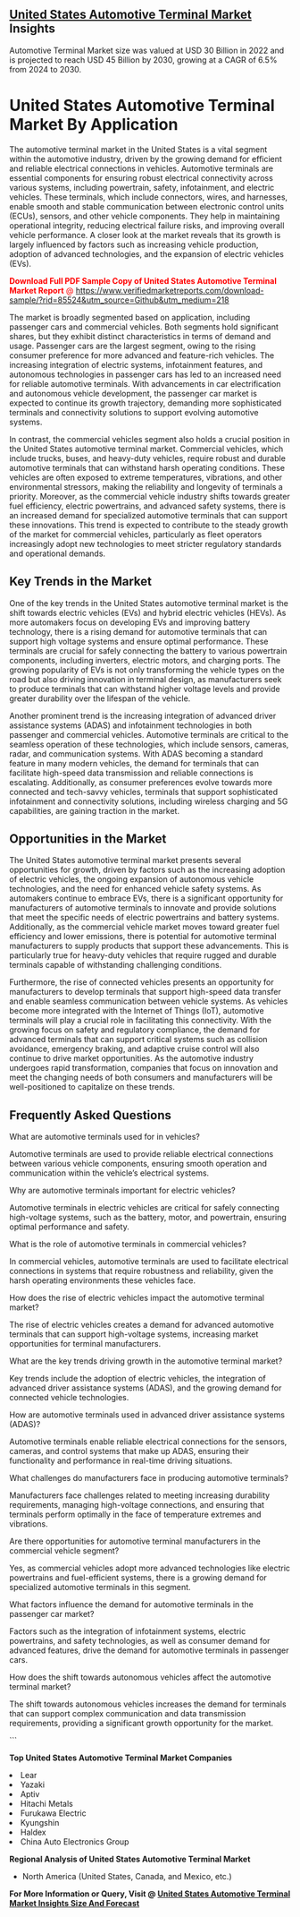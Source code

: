 <h2><a href="https://www.verifiedmarketreports.com/download-sample/?rid=85524&amp;utm_source=Github&amp;utm_medium=218" target="_blank">United States Automotive Terminal Market</a> Insights</h2><p>Automotive Terminal Market size was valued at USD 30 Billion in 2022 and is projected to reach USD 45 Billion by 2030, growing at a CAGR of 6.5% from 2024 to 2030.</p><p> <h1>United States Automotive Terminal Market By Application</h1> <p>The automotive terminal market in the United States is a vital segment within the automotive industry, driven by the growing demand for efficient and reliable electrical connections in vehicles. Automotive terminals are essential components for ensuring robust electrical connectivity across various systems, including powertrain, safety, infotainment, and electric vehicles. These terminals, which include connectors, wires, and harnesses, enable smooth and stable communication between electronic control units (ECUs), sensors, and other vehicle components. They help in maintaining operational integrity, reducing electrical failure risks, and improving overall vehicle performance. A closer look at the market reveals that its growth is largely influenced by factors such as increasing vehicle production, adoption of advanced technologies, and the expansion of electric vehicles (EVs). <p><span class=""><span style="color: #ff0000;"><strong>Download Full PDF Sample Copy of United States Automotive Terminal Market Report</strong> @ </span><a href="https://www.verifiedmarketreports.com/download-sample/?rid=85524&amp;utm_source=Github&amp;utm_medium=218" target="_blank">https://www.verifiedmarketreports.com/download-sample/?rid=85524&amp;utm_source=Github&amp;utm_medium=218</a></span></p></p> <p>The market is broadly segmented based on application, including passenger cars and commercial vehicles. Both segments hold significant shares, but they exhibit distinct characteristics in terms of demand and usage. Passenger cars are the largest segment, owing to the rising consumer preference for more advanced and feature-rich vehicles. The increasing integration of electric systems, infotainment features, and autonomous technologies in passenger cars has led to an increased need for reliable automotive terminals. With advancements in car electrification and autonomous vehicle development, the passenger car market is expected to continue its growth trajectory, demanding more sophisticated terminals and connectivity solutions to support evolving automotive systems.</p> <p>In contrast, the commercial vehicles segment also holds a crucial position in the United States automotive terminal market. Commercial vehicles, which include trucks, buses, and heavy-duty vehicles, require robust and durable automotive terminals that can withstand harsh operating conditions. These vehicles are often exposed to extreme temperatures, vibrations, and other environmental stressors, making the reliability and longevity of terminals a priority. Moreover, as the commercial vehicle industry shifts towards greater fuel efficiency, electric powertrains, and advanced safety systems, there is an increased demand for specialized automotive terminals that can support these innovations. This trend is expected to contribute to the steady growth of the market for commercial vehicles, particularly as fleet operators increasingly adopt new technologies to meet stricter regulatory standards and operational demands.</p> <h2>Key Trends in the Market</h2> <p>One of the key trends in the United States automotive terminal market is the shift towards electric vehicles (EVs) and hybrid electric vehicles (HEVs). As more automakers focus on developing EVs and improving battery technology, there is a rising demand for automotive terminals that can support high voltage systems and ensure optimal performance. These terminals are crucial for safely connecting the battery to various powertrain components, including inverters, electric motors, and charging ports. The growing popularity of EVs is not only transforming the vehicle types on the road but also driving innovation in terminal design, as manufacturers seek to produce terminals that can withstand higher voltage levels and provide greater durability over the lifespan of the vehicle.</p> <p>Another prominent trend is the increasing integration of advanced driver assistance systems (ADAS) and infotainment technologies in both passenger and commercial vehicles. Automotive terminals are critical to the seamless operation of these technologies, which include sensors, cameras, radar, and communication systems. With ADAS becoming a standard feature in many modern vehicles, the demand for terminals that can facilitate high-speed data transmission and reliable connections is escalating. Additionally, as consumer preferences evolve towards more connected and tech-savvy vehicles, terminals that support sophisticated infotainment and connectivity solutions, including wireless charging and 5G capabilities, are gaining traction in the market.</p> <h2>Opportunities in the Market</h2> <p>The United States automotive terminal market presents several opportunities for growth, driven by factors such as the increasing adoption of electric vehicles, the ongoing expansion of autonomous vehicle technologies, and the need for enhanced vehicle safety systems. As automakers continue to embrace EVs, there is a significant opportunity for manufacturers of automotive terminals to innovate and provide solutions that meet the specific needs of electric powertrains and battery systems. Additionally, as the commercial vehicle market moves toward greater fuel efficiency and lower emissions, there is potential for automotive terminal manufacturers to supply products that support these advancements. This is particularly true for heavy-duty vehicles that require rugged and durable terminals capable of withstanding challenging conditions.</p> <p>Furthermore, the rise of connected vehicles presents an opportunity for manufacturers to develop terminals that support high-speed data transfer and enable seamless communication between vehicle systems. As vehicles become more integrated with the Internet of Things (IoT), automotive terminals will play a crucial role in facilitating this connectivity. With the growing focus on safety and regulatory compliance, the demand for advanced terminals that can support critical systems such as collision avoidance, emergency braking, and adaptive cruise control will also continue to drive market opportunities. As the automotive industry undergoes rapid transformation, companies that focus on innovation and meet the changing needs of both consumers and manufacturers will be well-positioned to capitalize on these trends.</p> <h2>Frequently Asked Questions</h2> <p>What are automotive terminals used for in vehicles?</p> <p>Automotive terminals are used to provide reliable electrical connections between various vehicle components, ensuring smooth operation and communication within the vehicle’s electrical systems.</p> <p>Why are automotive terminals important for electric vehicles?</p> <p>Automotive terminals in electric vehicles are critical for safely connecting high-voltage systems, such as the battery, motor, and powertrain, ensuring optimal performance and safety.</p> <p>What is the role of automotive terminals in commercial vehicles?</p> <p>In commercial vehicles, automotive terminals are used to facilitate electrical connections in systems that require robustness and reliability, given the harsh operating environments these vehicles face.</p> <p>How does the rise of electric vehicles impact the automotive terminal market?</p> <p>The rise of electric vehicles creates a demand for advanced automotive terminals that can support high-voltage systems, increasing market opportunities for terminal manufacturers.</p> <p>What are the key trends driving growth in the automotive terminal market?</p> <p>Key trends include the adoption of electric vehicles, the integration of advanced driver assistance systems (ADAS), and the growing demand for connected vehicle technologies.</p> <p>How are automotive terminals used in advanced driver assistance systems (ADAS)?</p> <p>Automotive terminals enable reliable electrical connections for the sensors, cameras, and control systems that make up ADAS, ensuring their functionality and performance in real-time driving situations.</p> <p>What challenges do manufacturers face in producing automotive terminals?</p> <p>Manufacturers face challenges related to meeting increasing durability requirements, managing high-voltage connections, and ensuring that terminals perform optimally in the face of temperature extremes and vibrations.</p> <p>Are there opportunities for automotive terminal manufacturers in the commercial vehicle segment?</p> <p>Yes, as commercial vehicles adopt more advanced technologies like electric powertrains and fuel-efficient systems, there is a growing demand for specialized automotive terminals in this segment.</p> <p>What factors influence the demand for automotive terminals in the passenger car market?</p> <p>Factors such as the integration of infotainment systems, electric powertrains, and safety technologies, as well as consumer demand for advanced features, drive the demand for automotive terminals in passenger cars.</p> <p>How does the shift towards autonomous vehicles affect the automotive terminal market?</p> <p>The shift towards autonomous vehicles increases the demand for terminals that can support complex communication and data transmission requirements, providing a significant growth opportunity for the market.</p> ```</p><p><strong>Top United States Automotive Terminal Market Companies</strong></p><div data-test-id=""><p><li>Lear</li><li> Yazaki</li><li> Aptiv</li><li> Hitachi Metals</li><li> Furukawa Electric</li><li> Kyungshin</li><li> Haldex</li><li> China Auto Electronics Group</li></p><div><strong>Regional Analysis of&nbsp;United States Automotive Terminal Market</strong></div><ul><li dir="ltr"><p dir="ltr">North America&nbsp;(United States, Canada, and Mexico, etc.)</p></li></ul><p><strong>For More Information or Query, Visit @&nbsp;</strong><strong><a href="https://www.verifiedmarketreports.com/product/global-automotive-terminal-market-growth-2019-2024/?utm_source=Github&amp;utm_medium=218" target="_blank">United States Automotive Terminal Market Insights Size And Forecast</a></strong></p></div>
